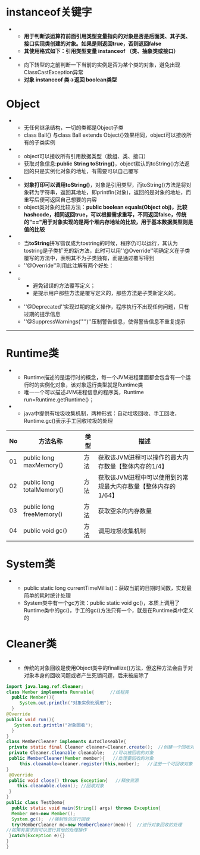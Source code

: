 

# instanceof关键字

- - **用于判断该运算符前面引用类型变量指向的对象是否是后面类、其子类、接口实现类创建的对象。如果是则返回true，否则返回false**
  - **其使用格式如下：引用类型变量 instanceof （类、抽象类或接口）**

- - 向下转型的之前判断一下当前的实例是否为某个类的对象，避免出现ClassCastException异常
  - **对象 instanceof 类→返回 boolean类型**

# Object

- - 无任何继承结构，一切的类都是Object子类
  - class Ball{} 与class Ball extends Object{}效果相同，object可以接收所有的子类实例

- - object可以接收所有引用数据类型（数组、类、接口）
  - 获取对象信息:**public String toString()**，object默认的toString()方法返回的只是实例化对象的地址，有需要可以自己覆写

- - **对象打印可以调用toString()**，对象是引用类型，而toString()方法是将对象转为字符串，返回其地址，即printfln(对象)，返回的是对象的地址，而重写后便可返回自己想要的内容
  - object类对象的比较方法：**public boolean equals(Object obj)，比较hashcode，相同返回true，可以根据需求重写，不同返回false，传统的"=="用于对象实现的是两个堆内存地址的比较，用于基本数据类型则是值的比较**

- - 当**toString**拼写错误成为tostring的时候，程序仍可以运行，其认为tostring是子类扩充的新方法，此时可以用''@Override''明确定义在子类覆写的方法中，表明其不为子类独有，而是通过覆写得到
  - ''@Override''利用此注解有两个好处：

- - - 避免错误的方法覆写定义；
    - 是提示用户那些方法是覆写定义的，那些方法是子类新定义的。

- - ''@Deprecated''实现过期的定义操作，程序执行不出现任何问题，只有过期的提示信息
  - ''@SuppressWarnings('''')''压制警告信息，使得警告信息不重复提示

- - - 

# Runtime类

- - Runtime描述的是运行时的概念，每一个JVM进程里面都会包含有一个运行时的实例化对象，该对象运行类型就是Runtime类
  - 唯一一个可以描述JVM进程信息的程序类，Runtime run=Runtime.getRuntime()；

- - java中提供有垃圾收集机制，两种形式：自动垃圾回收、手工回收，Runtime.gc()表示手工回收垃圾的处理



| No   | 方法名称                  | 类型 | 描述                                                         |
| ---- | ------------------------- | ---- | ------------------------------------------------------------ |
| 01   | public long maxMemory()   | 方法 | 获取该JVM进程可以操作的最大内存数量【整体内存的1/4】         |
| 02   | public long totalMemory() | 方法 | 获取该JVM进程中可以使用到的常规最大内存数量【整体内存的1/64】 |
| 03   | public long freeMemory()  | 方法 | 获取空余的内存数量                                           |
| 04   | public void gc()          | 方法 | 调用垃圾收集机制                                             |

# System类

- - public static long currentTimeMillis()：获取当前的日期时间数，实现最简单的耗时统计处理
  - System类中有一个gc方法：public static void gc()，本质上调用了Runtime类中的gc()，手工的gc()方法只有一个，就是在Runtime类中定义的

#  Cleaner类

- - 传统的对象回收是使用Object类中的finallize()方法，但这种方法会由于对对象本身的回收问题或者产生死锁问题，后来被废除了

```java
import java.lang.ref.Cleaner;
class Member implements Runnable{      //线程类
  public Member(){
     System.out.println("对象实例化调用");
  }
@Override
public void run(){
   System.out.println("对象回收");
  }
}
class MemberCleaner implements AutoCloseable{
 private static final Cleaner cleaner=Cleaner.create();  //创建一个回收对象
 private Cleaner.Cleanable cleanable;   //可以被回收的对象
 public MemberCleaner(Member member){   //处理要回收的对象
     this.cleanable=cleaner.register(this,member);   //注册一个可回收对象
}
 @Override
 public void close() throws Exception{   //释放资源
    this.cleanable.clean(); //回收对象 
 }
}
public class TestDemo{
  public static void main(String[] args) throws Exception{
  Member men=new Member();
  System.gc();  //强制性的进行回收 
  try(MemberCleaner mc=new MemberCleaner(mem)){  //进行对象回收的处理
//如果有需求则可以进行其他的处理操作
 }catch(Exception e){}
}
}
```

